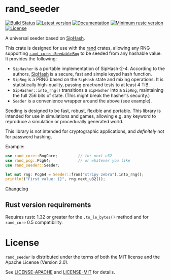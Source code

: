 # rand_seeder

[![Build Status](https://travis-ci.org/rust-random/seeder.svg)](https://travis-ci.org/rust-random/seeder)
[![Latest version](https://img.shields.io/crates/v/rand_seeder.svg)](https://crates.io/crates/rand_seeder)
[![Documentation](https://docs.rs/rand_seeder/badge.svg)](https://docs.rs/rand_seeder)
[![Minimum rustc version](https://img.shields.io/badge/rustc-1.32+-yellow.svg)](https://github.com/rust-random/seeder#rust-version-requirements)
[![License](https://img.shields.io/crates/l/rand_seeder.svg)](https://github.com/rust-random/seeder#license)

A universal seeder based on [SipHash].

This crate is designed for use with the [rand] crates, allowing any RNG
supporting [`rand_core::SeedableRng`] to be seeded from any hashable value.
It provides the following:

-   `SipHasher` is a portable implementation of SipHash-2-4. According to the
    authors, [SipHash] is a secure, fast and simple keyed hash function.
-   `SipRng` is a PRNG based on the `SipHash` state and mixing operations.
    It is statistically high-quality, passing practrand tests to at least 4 TiB.
-   `SipHasher::into_rng()` transitions a `SipHasher` into a `SipRng`, maintaining
    the full 256 bits of state. (This might break the hasher's security.)
-   `Seeder` is a convenience wrapper around the above (see example).

Seeding is designed to be fast, robust, flexible and portable. This library is
intended for use in simulations and games, allowing e.g. any keyword to
reproduce a simulation or procedurally generated world.

This library is not intended for cryptographic applications, and *definitely*
not for password hashing.

Example:

```rust
use rand_core::RngCore;         // for next_u32
use rand_pcg::Pcg64;            // or whatever you like
use rand_seeder::Seeder;

let mut rng: Pcg64 = Seeder::from("stripy zebra").into_rng();
println!("First value: {}", rng.next_u32());
```

[Changelog](CHANGELOG.md)

[SipHash]: https://en.wikipedia.org/wiki/SipHash
[rand]: https://github.com/rust-random/rand
[`rand_core::SeedableRng`]: https://rust-random.github.io/rand/rand_core/trait.SeedableRng.html

## Rust version requirements

Requires rustc 1.32 or greater for the `.to_le_bytes()` method and for
`rand_core` 0.5 compatibility.

# License

`rand_seeder` is distributed under the terms of both the MIT license and the
Apache License (Version 2.0).

See [LICENSE-APACHE](LICENSE-APACHE) and [LICENSE-MIT](LICENSE-MIT) for details.
